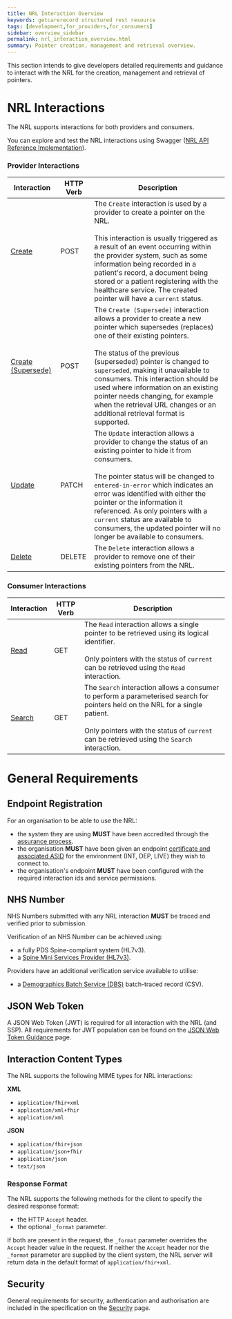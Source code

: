 ```yaml
---
title: NRL Interaction Overview
keywords: getcarerecord structured rest resource
tags: [development,for_providers,for_consumers]
sidebar: overview_sidebar
permalink: nrl_interaction_overview.html
summary: Pointer creation, management and retrieval overview.
---
```


This section intends to give developers detailed requirements and guidance to interact with the NRL for the creation, management and retrieval of pointers.

# NRL Interactions

The NRL supports interactions for both providers and consumers.

You can explore and test the NRL interactions using Swagger ([NRL API Reference Implementation](https://data.developer.nhs.uk/nrls-ri/index.html)).

### Provider Interactions

|Interaction|HTTP Verb|Description|
|-----------|---------|-----------|
|[Create](api_interaction_create.html)|POST| The `Create` interaction is used by a provider to create a pointer on the NRL. <br /><br />This interaction is usually triggered as a result of an event occurring within the provider system, such as some information being recorded in a patient's record, a document being stored or a patient registering with the healthcare service. The created pointer will have a `current` status. |
|[Create (Supersede)](api_interaction_supersede.html)|POST| The `Create (Supersede)` interaction allows a provider to create a new pointer which supersedes (replaces) one of their existing pointers.<br /><br />The status of the previous (superseded) pointer is changed to `superseded`, making it unavailable to consumers. This interaction should be used where information on an existing pointer needs changing, for example when the retrieval URL changes or an additional retrieval format is supported. |
|[Update](api_interaction_update.html)|PATCH| The `Update` interaction allows a provider to change the status of an existing pointer to hide it from consumers.<br /><br />The pointer status will be changed to `entered-in-error` which indicates an error was identified with either the pointer or the information it referenced. As only pointers with a `current` status are available to consumers, the updated pointer will no longer be available to consumers. |
|[Delete](api_interaction_delete.html)|DELETE| The `Delete` interaction allows a provider to remove one of their existing pointers from the NRL. |

### Consumer Interactions

|Interaction|HTTP Verb|Description|
|-----------|---------|-----------|
|[Read](api_interaction_read.html)|GET| The `Read` interaction allows a single pointer to be retrieved using its logical identifier.<br /><br />Only pointers with the status of `current` can be retrieved using the `Read` interaction. |
|[Search](api_interaction_search.html)|GET| The `Search` interaction allows a consumer to perform a parameterised search for pointers held on the NRL for a single patient.<br /><br />Only pointers with the status of `current` can be retrieved using the `Search` interaction. |

# General Requirements

## Endpoint Registration

For an organisation to be able to use the NRL:
- the system they are using **MUST** have been accredited through the [assurance process](assurance.html).
- the organisation **MUST** have been given an endpoint [certificate and associated ASID](guidance_security.html) for the environment (INT, DEP, LIVE) they wish to connect to.
- the organisation's endpoint **MUST** have been configured with the required interaction ids and service permissions.

## NHS Number

NHS Numbers submitted with any NRL interaction **MUST** be traced and verified prior to submission.

Verification of an NHS Number can be achieved using:
- a fully PDS Spine-compliant system (HL7v3).
- a [Spine Mini Services Provider (HL7v3)](https://nhsconnect.github.io/spine-smsp/).

Providers have an additional verification service available to utilise:
- a [Demographics Batch Service (DBS)](https://digital.nhs.uk/services/national-back-office-for-the-personal-demographics-service/demographics-batch-service-bureau) batch-traced record (CSV).

## JSON Web Token

A JSON Web Token (JWT) is required for all interaction with the NRL (and SSP). All requirements for JWT population can be found on the [JSON Web Token Guidance](guidance_jwt.html) page.

## Interaction Content Types

The NRL supports the following MIME types for NRL interactions:

**XML**
- `application/fhir+xml`
- `application/xml+fhir`
- `application/xml`

**JSON**
- `application/fhir+json`
- `application/json+fhir`
- `application/json`
- `text/json`

### Response Format

The NRL supports the following methods for the client to specify the desired response format:
- the HTTP `Accept` header.
- the optional `_format` parameter.

If both are present in the request, the `_format` parameter overrides the `Accept` header value in the request. If neither the `Accept` header nor the `_format` parameter are supplied by the client system, the NRL server will return data in the default format of `application/fhir+xml`.

## Security

General requirements for security, authentication and authorisation are included in the specification on the [Security](guidance_security.html) page.
